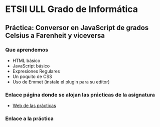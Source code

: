 # ETSII ULL Grado de Informática

## Práctica: Conversor en JavaScript de grados Celsius a Farenheit y viceversa

### Que aprendemos

* HTML básico
* JavaScript básico
* Expresiones Regulares
* Un poquito de CSS
* Uso de Emmet (instale el plugin para su editor)

### Enlace página donde se alojan las prácticas de la asignatura

* [Web de las prácticas](http://alu0100698688.github.io/web/)

### Enlace a la práctica
